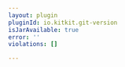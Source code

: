 ```yaml
---
layout: plugin
pluginId: io.kitkit.git-version
isJarAvailable: true
error: ''
violations: []

---
```

